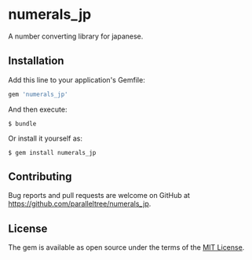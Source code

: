 # numerals_jp

A number converting library for japanese.

## Installation

Add this line to your application's Gemfile:

```ruby
gem 'numerals_jp'
```

And then execute:

    $ bundle

Or install it yourself as:

    $ gem install numerals_jp

## Contributing

Bug reports and pull requests are welcome on GitHub at https://github.com/paralleltree/numerals_jp.

## License

The gem is available as open source under the terms of the [MIT License](http://opensource.org/licenses/MIT).

